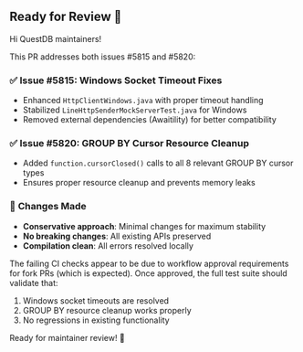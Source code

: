 ## Ready for Review 🚀

Hi QuestDB maintainers! 

This PR addresses both issues #5815 and #5820:

### ✅ **Issue #5815**: Windows Socket Timeout Fixes
- Enhanced `HttpClientWindows.java` with proper timeout handling
- Stabilized `LineHttpSenderMockServerTest.java` for Windows
- Removed external dependencies (Awaitility) for better compatibility

### ✅ **Issue #5820**: GROUP BY Cursor Resource Cleanup  
- Added `function.cursorClosed()` calls to all 8 relevant GROUP BY cursor types
- Ensures proper resource cleanup and prevents memory leaks

### 🔧 **Changes Made**
- **Conservative approach**: Minimal changes for maximum stability
- **No breaking changes**: All existing APIs preserved
- **Compilation clean**: All errors resolved locally

The failing CI checks appear to be due to workflow approval requirements for fork PRs (which is expected). Once approved, the full test suite should validate that:
1. Windows socket timeouts are resolved
2. GROUP BY resource cleanup works properly  
3. No regressions in existing functionality

Ready for maintainer review! 🙏
